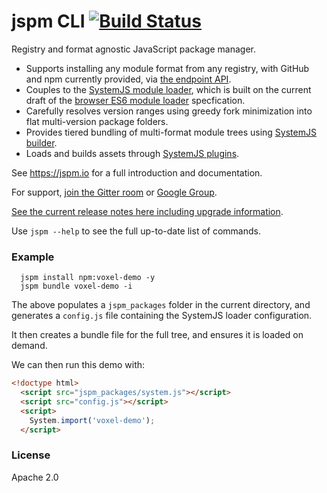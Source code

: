 jspm CLI [![Build Status][travis-image]][travis-url]
===

Registry and format agnostic JavaScript package manager.

* Supports installing any module format from any registry, with GitHub and npm currently provided, via [the endpoint API](https://github.com/jspm/jspm-cli/wiki/Endpoint-API).
* Couples to the [SystemJS module loader](https://github.com/systemjs/systemjs), which is built on the current draft of the [browser ES6 module loader](https://github.com/ModuleLoader/es6-module-loader) specfication.
* Carefully resolves version ranges using greedy fork minimization into flat multi-version package folders.
* Provides tiered bundling of multi-format module trees using [SystemJS builder](https://github.com/systemjs/builder).
* Loads and builds assets through [SystemJS plugins](https://github.com/systemjs/systemjs#plugins).

See https://jspm.io for a full introduction and documentation.

For support, [join the Gitter room](https://gitter.im/jspm/jspm) or [Google Group](http://groups.google.com/group/jspm-io).

[See the current release notes here including upgrade information](https://github.com/jspm/jspm-cli/releases).

Use `jspm --help` to see the full up-to-date list of commands.

### Example

```
  jspm install npm:voxel-demo -y
  jspm bundle voxel-demo -i
```

The above populates a `jspm_packages` folder in the current directory, and generates a `config.js` file containing the SystemJS loader configuration.

It then creates a bundle file for the full tree, and ensures it is loaded on demand.

We can then run this demo with:

```html
<!doctype html>
  <script src="jspm_packages/system.js"></script>
  <script src="config.js"></script>
  <script>
    System.import('voxel-demo');
  </script>
```

### License

Apache 2.0

[travis-url]: https://travis-ci.org/jspm/jspm-cli
[travis-image]: https://travis-ci.org/jspm/jspm-cli.svg?branch=master
